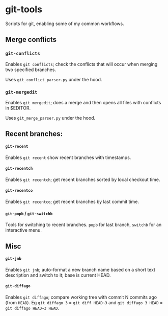 # git-tools
Scripts for git, enabling some of my common workflows.

## Merge conflicts
### `git-conflicts`

Enables `git conflicts`; check the conflicts that will occur when merging two specified branches.

Uses `git_conflict_parser.py` under the hood.

### `git-mergedit`

Enables `git mergedit`; does a merge and then opens all files with conflicts in $EDITOR.

Uses `git_merge_parser.py` under the hood.

## Recent branches:
#### `git-recent`

Enables `git recent` show recent branches with timestamps.

#### `git-recentch`

Enables `git recentch`; get recent branches sorted by local checkout time.

#### `git-recentco`

Enables `git recentco`; get recent branches by last commit time.

#### `git-popb` / `git-switchb`

Tools for switching to recent branches. `popb` for last branch, `switchb` for an interactive menu.

## Misc
#### `git-jnb`

Enables `git jnb`; auto-format a new branch name based on a short text description and switch to it; base is current HEAD.

#### `git-diffago`

Enables `git diffago`; compare working tree with commit N commits ago (from `HEAD`). Eg `git diffago 3` = `git diff HEAD~3` and `git diffago 3 HEAD` = `git diffago HEAD~3 HEAD`.
